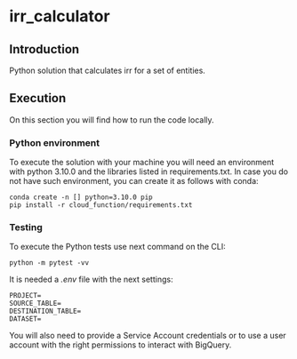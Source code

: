 # irr_calculator
## Introduction
Python solution that calculates irr for a set of entities.

## Execution
On this section you will find how to run the code locally.

### Python environment
To execute the solution with your machine you will need an environment with python 3.10.0 and the libraries listed in 
requirements.txt. In case you do not have such environment, you can create it as follows with conda:
 
```
conda create -n [] python=3.10.0 pip
pip install -r cloud_function/requirements.txt
```

### Testing

To execute the Python tests use next command on the CLI:

```commandline
python -m pytest -vv
```

It is needed a _.env_ file with the next settings:

```
PROJECT=
SOURCE_TABLE=
DESTINATION_TABLE=
DATASET=
```

You will also need to provide a Service Account credentials or to use a user account with the right permissions to 
interact with BigQuery.